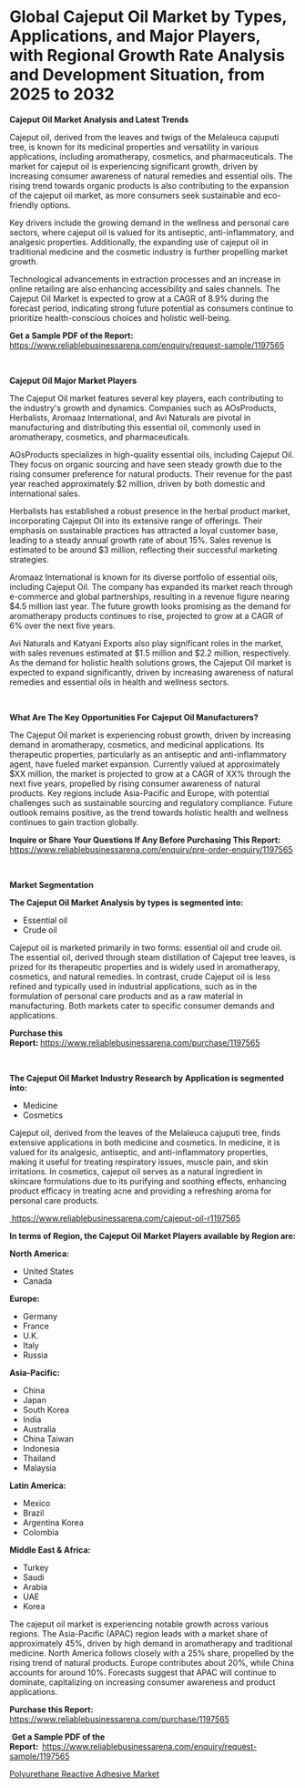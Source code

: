<p><h1>Global Cajeput Oil Market by Types, Applications, and Major Players, with Regional Growth Rate Analysis and Development Situation, from 2025 to 2032</h1></p><p><strong>Cajeput Oil Market Analysis and Latest Trends</strong></p>
<p><p>Cajeput oil, derived from the leaves and twigs of the Melaleuca cajuputi tree, is known for its medicinal properties and versatility in various applications, including aromatherapy, cosmetics, and pharmaceuticals. The market for cajeput oil is experiencing significant growth, driven by increasing consumer awareness of natural remedies and essential oils. The rising trend towards organic products is also contributing to the expansion of the cajeput oil market, as more consumers seek sustainable and eco-friendly options. </p><p>Key drivers include the growing demand in the wellness and personal care sectors, where cajeput oil is valued for its antiseptic, anti-inflammatory, and analgesic properties. Additionally, the expanding use of cajeput oil in traditional medicine and the cosmetic industry is further propelling market growth. </p><p>Technological advancements in extraction processes and an increase in online retailing are also enhancing accessibility and sales channels. The Cajeput Oil Market is expected to grow at a CAGR of 8.9% during the forecast period, indicating strong future potential as consumers continue to prioritize health-conscious choices and holistic well-being.</p></p>
<p><strong>Get a Sample PDF of the Report:&nbsp;</strong> <a href="https://www.reliablebusinessarena.com/enquiry/request-sample/1197565?utm_campaign=2639&utm_medium=2&utm_source=Github&utm_content=ia&utm_term=01042025&utm_id=cajeput-oil">https://www.reliablebusinessarena.com/enquiry/request-sample/1197565</a></p>
<p>&nbsp;</p>
<p><strong>Cajeput Oil Major Market Players</strong></p>
<p><p>The Cajeput Oil market features several key players, each contributing to the industry's growth and dynamics. Companies such as AOsProducts, Herbalists, Aromaaz International, and Avi Naturals are pivotal in manufacturing and distributing this essential oil, commonly used in aromatherapy, cosmetics, and pharmaceuticals.</p><p>AOsProducts specializes in high-quality essential oils, including Cajeput Oil. They focus on organic sourcing and have seen steady growth due to the rising consumer preference for natural products. Their revenue for the past year reached approximately $2 million, driven by both domestic and international sales.</p><p>Herbalists has established a robust presence in the herbal product market, incorporating Cajeput Oil into its extensive range of offerings. Their emphasis on sustainable practices has attracted a loyal customer base, leading to a steady annual growth rate of about 15%. Sales revenue is estimated to be around $3 million, reflecting their successful marketing strategies.</p><p>Aromaaz International is known for its diverse portfolio of essential oils, including Cajeput Oil. The company has expanded its market reach through e-commerce and global partnerships, resulting in a revenue figure nearing $4.5 million last year. The future growth looks promising as the demand for aromatherapy products continues to rise, projected to grow at a CAGR of 6% over the next five years.</p><p>Avi Naturals and Katyani Exports also play significant roles in the market, with sales revenues estimated at $1.5 million and $2.2 million, respectively. As the demand for holistic health solutions grows, the Cajeput Oil market is expected to expand significantly, driven by increasing awareness of natural remedies and essential oils in health and wellness sectors.</p></p>
<p>&nbsp;</p>
<p><strong>What Are The Key Opportunities For Cajeput Oil Manufacturers?</strong></p>
<p><p>The Cajeput Oil market is experiencing robust growth, driven by increasing demand in aromatherapy, cosmetics, and medicinal applications. Its therapeutic properties, particularly as an antiseptic and anti-inflammatory agent, have fueled market expansion. Currently valued at approximately $XX million, the market is projected to grow at a CAGR of XX% through the next five years, propelled by rising consumer awareness of natural products. Key regions include Asia-Pacific and Europe, with potential challenges such as sustainable sourcing and regulatory compliance. Future outlook remains positive, as the trend towards holistic health and wellness continues to gain traction globally.</p></p>
<p><strong>Inquire or Share Your Questions If Any Before Purchasing This Report:</strong> <a href="https://www.reliablebusinessarena.com/enquiry/pre-order-enquiry/1197565?utm_campaign=2639&utm_medium=2&utm_source=Github&utm_content=ia&utm_term=01042025&utm_id=cajeput-oil">https://www.reliablebusinessarena.com/enquiry/pre-order-enquiry/1197565</a></p>
<p>&nbsp;</p>
<p><strong>Market Segmentation</strong></p>
<p><strong>The Cajeput Oil Market Analysis by types is segmented into:</strong></p>
<p><ul><li>Essential oil</li><li>Crude oil</li></ul></p>
<p><p>Cajeput oil is marketed primarily in two forms: essential oil and crude oil. The essential oil, derived through steam distillation of Cajeput tree leaves, is prized for its therapeutic properties and is widely used in aromatherapy, cosmetics, and natural remedies. In contrast, crude Cajeput oil is less refined and typically used in industrial applications, such as in the formulation of personal care products and as a raw material in manufacturing. Both markets cater to specific consumer demands and applications.</p></p>
<p><strong>Purchase this Report:&nbsp;</strong><a href="https://www.reliablebusinessarena.com/purchase/1197565?utm_campaign=2639&utm_medium=2&utm_source=Github&utm_content=ia&utm_term=01042025&utm_id=cajeput-oil">https://www.reliablebusinessarena.com/purchase/1197565</a></p>
<p>&nbsp;</p>
<p><strong>The Cajeput Oil Market Industry Research by Application is segmented into:</strong></p>
<p><ul><li>Medicine</li><li>Cosmetics</li></ul></p>
<p><p>Cajeput oil, derived from the leaves of the Melaleuca cajuputi tree, finds extensive applications in both medicine and cosmetics. In medicine, it is valued for its analgesic, antiseptic, and anti-inflammatory properties, making it useful for treating respiratory issues, muscle pain, and skin irritations. In cosmetics, cajeput oil serves as a natural ingredient in skincare formulations due to its purifying and soothing effects, enhancing product efficacy in treating acne and providing a refreshing aroma for personal care products.</p></p>
<p><a href="https://www.reliablebusinessarena.com/cajeput-oil-r1197565?utm_campaign=2639&utm_medium=2&utm_source=Github&utm_content=ia&utm_term=01042025&utm_id=cajeput-oil">&nbsp;https://www.reliablebusinessarena.com/cajeput-oil-r1197565</a></p>
<p><strong>In terms of Region, the Cajeput Oil Market Players available by Region are:</strong></p>
<p>
    <p> <strong> North America: </strong>
        <ul>
            <li>United States</li>
            <li>Canada</li>
        </ul>
        </p> 
    <p> <strong> Europe: </strong>
        <ul>
            <li>Germany</li>
            <li>France</li>
            <li>U.K.</li>
            <li>Italy</li>
            <li>Russia</li>
        </ul>
        </p> 
    <p> <strong> Asia-Pacific: </strong>
        <ul>
            <li>China</li>
            <li>Japan</li>
            <li>South Korea</li>
            <li>India</li>
            <li>Australia</li>
            <li>China Taiwan</li>
            <li>Indonesia</li>
            <li>Thailand</li>
            <li>Malaysia</li>
        </ul>
        </p> 
    <p> <strong> Latin America: </strong>
        <ul>
            <li>Mexico</li>
            <li>Brazil</li>
            <li>Argentina Korea</li>
            <li>Colombia</li>
        </ul>
        </p> 
    <p> <strong> Middle East & Africa: </strong>
        <ul>
            <li>Turkey</li>
            <li>Saudi</li>
            <li>Arabia</li>
            <li>UAE</li>
            <li>Korea</li>
        </ul>
    </p>
    </p>
<p><p>The cajeput oil market is experiencing notable growth across various regions. The Asia-Pacific (APAC) region leads with a market share of approximately 45%, driven by high demand in aromatherapy and traditional medicine. North America follows closely with a 25% share, propelled by the rising trend of natural products. Europe contributes about 20%, while China accounts for around 10%. Forecasts suggest that APAC will continue to dominate, capitalizing on increasing consumer awareness and product applications.</p></p>
<p><strong>Purchase this Report: </strong><a href="https://www.reliablebusinessarena.com/purchase/1197565?utm_campaign=2639&utm_medium=2&utm_source=Github&utm_content=ia&utm_term=01042025&utm_id=cajeput-oil">https://www.reliablebusinessarena.com/purchase/1197565</a></p>
<p>&nbsp;<strong>Get a Sample PDF of the Report:&nbsp;&nbsp;</strong><a href="https://www.reliablebusinessarena.com/enquiry/request-sample/1197565?utm_campaign=2639&utm_medium=2&utm_source=Github&utm_content=ia&utm_term=01042025&utm_id=cajeput-oil">https://www.reliablebusinessarena.com/enquiry/request-sample/1197565</a></p>
<p><strong></strong></p>
<p><p><a href="https://github.com/akaalahk/Market-Research-Report-List-1/blob/main/polyurethane-reactive-adhesive-market.md?utm_campaign=2639&utm_medium=2&utm_source=Github&utm_content=ia&utm_term=01042025&utm_id=cajeput-oil">Polyurethane Reactive Adhesive Market</a></p></p>